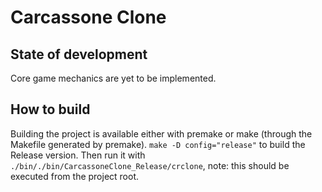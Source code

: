 # Carcassone Clone

## State of development
Core game mechanics are yet to be implemented.

## How to build
Building the project is available either with premake or make (through the Makefile generated by premake).
`make -D config="release"` to build the Release version. Then run it with `./bin/./bin/CarcassoneClone_Release/crclone`, note: this should be executed from the project root.